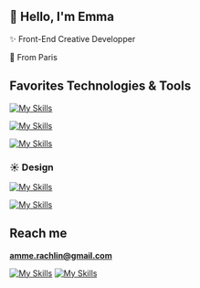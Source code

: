 ## 👋 Hello, I'm Emma

✨ Front-End Creative Developper

🌱 From Paris


## Favorites Technologies & Tools

[![My Skills](https://skillicons.dev/icons?i=react,ts,html,css,threejs,py)](https://github.com/ammeraca/)

[![My Skills](https://skillicons.dev/icons?i=js,c,cpp,cs,ocaml,swift,androidstudio,unity)](https://github.com/ammeraca/)

[![My Skills](https://skillicons.dev/icons?i=git,vscode,arch,linux,latex)](https://github.com/ammeraca/)

### ☀️ Design

[![My Skills](https://skillicons.dev/icons?i=figma,ps,ai,xd)](https://github.com/ammeraca/)

[![My Skills](https://skillicons.dev/icons?i=blender)](https://github.com/ammeraca/)



## Reach me

**amme.rachlin@gmail.com**

[![My Skills](https://skillicons.dev/icons?i=instagram)](https://instagram.com/mama_clic)
[![My Skills](https://skillicons.dev/icons?i=linkedin)](https://linkedin.com/in/ammerchn)



<!--
**ammeraca/ammeraca** is a ✨ _special_ ✨ repository because its `README.md` (this file) appears on your GitHub profile.

- 🌱 I’m currently learning **Blender, nextjs, nuxtjs, sass, materialize, GSAP**

[![My Skills](https://skillicons.dev/icons?i=postgres,java,ruby,rails,tailwind)](https://github.com/ammeraca/)

- 🔭 I’m currently working on my portfolio website, some homeworks i got myself

- 👯 I’m looking to collaborate on creative projects, design and development,
- 💬 Ask me about react, design, photography

<p align="left"> <img src="https://komarev.com/ghpvc/?username=ammeraca&label=Profile%20views&color=0e75b6&style=flat" alt="ammeraca" /> </p>

<p align="left"> <a href="https://github.com/ryo-ma/github-profile-trophy"><img src="https://github-profile-trophy.vercel.app/?username=ammeraca" alt="ammeraca" /></a> </p>

<p align="left"> <a href="https://twitter.com/" target="blank"><img src="https://img.shields.io/twitter/follow/?logo=twitter&style=for-the-badge" alt="" /></a> </p>

-->
